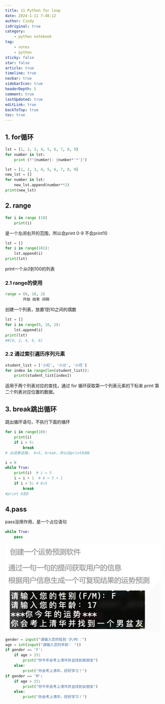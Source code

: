 ```yaml
---
title: 11 Python for loop
date: 2024-1-11 7:48:12
author: Cindy
isOriginal: true
category: 
    - python notebook
tag:
    - notes
    - python
sticky: false
star: false
article: true
timeline: true
navbar: true
sidebarIcon: true
headerDepth: 5
comment: true
lastUpdated: true
editLink: true
backToTop: true
toc: true
---
```


## 1. for循环

```python
lst = [1, 2, 3, 4, 5, 6, 7, 8, 9]
for number in lst:
    print (f"{number}: {number*'*'}")
```

```python
lst = [1, 2, 3, 4, 5, 6, 7, 8, 9]
new_lst = []
for number in lst:
    new_lst.append(number**2)
print(new_lst)
```

## 2. range

```python
for i in range (10)
    print(i)
```

是一个左闭右开的范围，所以会print 0-9 不会print10

```python
lst = []
for i in range(101):
    lst.append(i)
print(lst)
```

print一个从0到100的列表

### 2.1 range的使用

```python
range = (0, 10, 2)
        开始 结束 间隔
```

创建一个列表，放置1到10之间的偶数

```python
lst = []
for i in range(0, 10, 2):
    lst.append(i)
print(lst)
##[0, 2, 4, 6, 8]

```

### 2.2 通过索引遍历序列元素

```python
student_list = ['小红', '小兰', '小花']
for index in range(len(student_list)):
    print(student_list[index])
```

适用于两个列表对应的查找，通过 for 循环获取第一个列表元素的下标来 print 第二个列表对应位置的数据。

## 3. break跳出循环

跳出循环语句，不执行下面的循环

```python
for i in range(10):
    print(i)
    if i > 5:
        break
# 从结果逆推， 6>5, break，所以会print0到6
```

```python
i = 0
while True:
    print(i)  # i = 5
    i = i + 1  # 6 = 5 + 1
    if i > 5: # 6>5
        break
#print 0到5
```

## 4.pass

pass没用作用，是一个占位语句

```python
while True:
    pass
```









![image-20240111083259571](./12-for-loop.assets/image-20240111083259571.png)

```python
gender = input("请输入您的性别（F/M）：")
age = int(input("请输入您的年龄： "))
if gender == 'F':
    if age > 15:
        print("你今年会考上清华并且找到男朋友")
    else:
        print("你会考上清华，好好学习！")
if gender == 'M':
    if age > 15:
        print("你今年会考上清华并且找到女朋友")
    else:
        print("你会考上清华，好好学习！")
```

